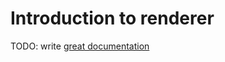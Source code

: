 # Introduction to renderer

TODO: write [great documentation](http://jacobian.org/writing/what-to-write/)
